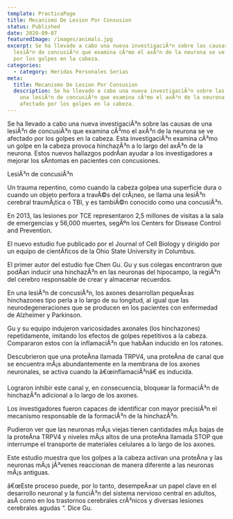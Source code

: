 ```yaml
---
template: PracticaPage
title: Mecanismo De Lesion Por Consusion
status: Published
date: 2020-09-07
featuredImage: /images/animals.jpg
excerpt: Se ha llevado a cabo una nueva investigaciÃ³n sobre las causas de una
  lesiÃ³n de concusiÃ³n que examina cÃ³mo el axÃ³n de la neurona se ve afectado
  por los golpes en la cabeza.
categories:
  - category: Heridas Personales Serias
meta:
  title: Mecanismo De Lesion Por Consusion
  description: Se ha llevado a cabo una nueva investigaciÃ³n sobre las causas de
    una lesiÃ³n de concusiÃ³n que examina cÃ³mo el axÃ³n de la neurona se ve
    afectado por los golpes en la cabeza.
---
```

<!--StartFragment-->

Se ha llevado a cabo una nueva investigaciÃ³n sobre las causas de una lesiÃ³n de concusiÃ³n que examina cÃ³mo el axÃ³n de la neurona se ve afectado por los golpes en la cabeza. Esta investigaciÃ³n examina cÃ³mo un golpe en la cabeza provoca hinchazÃ³n a lo largo del axÃ³n de la neurona. Estos nuevos hallazgos podrÃ­an ayudar a los investigadores a mejorar los sÃ­ntomas en pacientes con concusiones.



LesiÃ³n de concusiÃ³n



Un trauma repentino, como cuando la cabeza golpea una superficie dura o cuando un objeto perfora a travÃ©s del crÃ¡neo, se llama una lesiÃ³n cerebral traumÃ¡tica o TBI, y es tambiÃ©n conocido como una concusiÃ³n.



En 2013, las lesiones por TCE representaron 2,5 millones de visitas a la sala de emergencias y 56,000 muertes, segÃºn los Centers for Disease Control and Prevention.



El nuevo estudio fue publicado por el Journal of Cell Biology y dirigido por un equipo de cientÃ­ficos de la Ohio State University in Columbus.



El primer autor del estudio fue Chen Gu. Gu y sus colegas encontraron que podÃ­an inducir una hinchazÃ³n en las neuronas del hipocampo, la regiÃ³n del cerebro responsable de crear y almacenar recuerdos.



En una lesiÃ³n de concusiÃ³n, los axones desarrollan pequeÃ±as hinchazones tipo perla a lo largo de su longitud, al igual que las neurodegeneraciones que se producen en los pacientes con enfermedad de Alzheimer y Parkinson.



Gu y su equipo indujeron varicosidades axonales (los hinchazones) repetidamente, imitando los efectos de golpes repetitivos a la cabeza. Compararon estos con la inflamaciÃ³n que habÃ­an inducido en los ratones.



Descubrieron que una proteÃ­na llamada TRPV4, una proteÃ­na de canal que se encuentra mÃ¡s abundantemente en la membrana de los axones neuronales, se activa cuando la â€œinflamaciÃ³nâ€ es inducida.



Lograron inhibir este canal y, en consecuencia, bloquear la formaciÃ³n de hinchazÃ³n adicional a lo largo de los axones.



Los investigadores fueron capaces de identificar con mayor precisiÃ³n el mecanismo responsable de la formaciÃ³n de la hinchazÃ³n.



Pudieron ver que las neuronas mÃ¡s viejas tienen cantidades mÃ¡s bajas de la proteÃ­na TRPV4 y niveles mÃ¡s altos de una proteÃ­na llamada STOP que interrumpe el transporte de materiales celulares a lo largo de los axones.



Este estudio muestra que los golpes a la cabeza activan una proteÃ­na y las neuronas mÃ¡s jÃ³venes reaccionan de manera diferente a las neuronas mÃ¡s antiguas.



â€œEste proceso puede, por lo tanto, desempeÃ±ar un papel clave en el desarrollo neuronal y la funciÃ³n del sistema nervioso central en adultos, asÃ­ como en los trastornos cerebrales crÃ³nicos y diversas lesiones cerebrales agudas “. Dice Gu.

<!--EndFragment-->